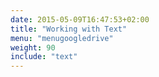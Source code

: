 ```yaml
---
date: 2015-05-09T16:47:53+02:00
title: "Working with Text"
menu: "menugoogledrive"
weight: 90
include: "text"
---
```

